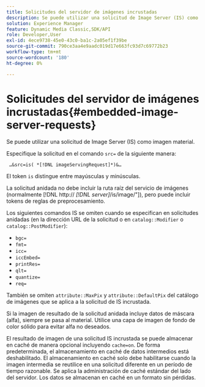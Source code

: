 ```yaml
---
title: Solicitudes del servidor de imágenes incrustadas
description: Se puede utilizar una solicitud de Image Server (IS) como imagen material.
solution: Experience Manager
feature: Dynamic Media Classic,SDK/API
role: Developer,User
exl-id: 4ece9738-45e0-43c0-ba1c-2a05ef1f39be
source-git-commit: 790ce3aa4e9aadc019d17e663fc93d7c69772b23
workflow-type: tm+mt
source-wordcount: '180'
ht-degree: 0%

---
```


# Solicitudes del servidor de imágenes incrustadas{#embedded-image-server-requests}

Se puede utilizar una solicitud de Image Server (IS) como imagen material.

Especifique la solicitud en el comando `src=` de la siguiente manera:

` …&src=is( *[!DNL imageServingRequest]*)&…`

El token `is` distingue entre mayúsculas y minúsculas.

La solicitud anidada no debe incluir la ruta raíz del servicio de imágenes (normalmente  [!DNL http:// *[!DNL server]*/is/image/"]), pero puede incluir tokens de reglas de preprocesamiento.

Los siguientes comandos IS se omiten cuando se especifican en solicitudes anidadas (en la dirección URL de la solicitud o en `catalog::Modifier` o `catalog::PostModifier`):

* `bgc=`
* `fmt=`
* `icc=`
* `iccEmbed=`
* `printRes=`
* `qlt=`
* `quantize=`
* `req=`

También se omiten `attribute::MaxPix` y `attribute::DefaultPix` del catálogo de imágenes que se aplica a la solicitud de IS incrustada.

Si la imagen de resultado de la solicitud anidada incluye datos de máscara (alfa), siempre se pasa al material. Utilice una capa de imagen de fondo de color sólido para evitar alfa no deseados.

El resultado de imagen de una solicitud IS incrustada se puede almacenar en caché de manera opcional incluyendo `cache=on`. De forma predeterminada, el almacenamiento en caché de datos intermedios está deshabilitado. El almacenamiento en caché solo debe habilitarse cuando la imagen intermedia se reutilice en una solicitud diferente en un período de tiempo razonable. Se aplica la administración de caché estándar del lado del servidor. Los datos se almacenan en caché en un formato sin pérdidas.
